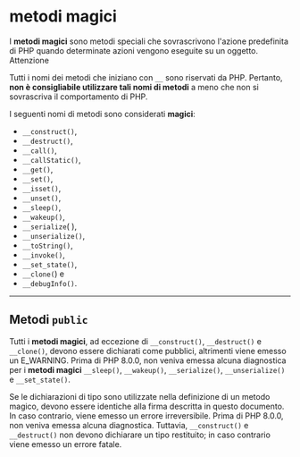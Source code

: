 # metodi magici

I **metodi magici** sono metodi speciali che sovrascrivono l'azione predefinita di PHP quando determinate azioni vengono eseguite su un oggetto.
Attenzione

Tutti i nomi dei metodi che iniziano con `__` sono riservati da PHP. Pertanto, **non è consigliabile utilizzare tali nomi di metodi** a meno che non si sovrascriva il comportamento di PHP.

I seguenti nomi di metodi sono considerati **magici**: 
* `__construct()`, 
* `__destruct()`, 
* `__call()`, 
* `__callStatic()`, 
* `__get()`, 
* `__set()`, 
* `__isset()`, 
* `__unset()`, 
* `__sleep()`, 
* `__wakeup()`, 
* `__serialize`( ), 
* `__unserialize()`, 
* `__toString()`, 
* `__invoke()`, 
* `__set_state()`, 
* `__clone(`) e 
* `__debugInfo()`.

---

## Metodi `public`

Tutti i **metodi magici**, ad eccezione di `__construct()`, `__destruct()` e `__clone()`, devono essere dichiarati come pubblici, altrimenti viene emesso un E_WARNING. Prima di PHP 8.0.0, non veniva emessa alcuna diagnostica per i **metodi magici** `__sleep()`, `__wakeup()`, `__serialize()`, `__unserialize()` e `__set_state()`.


Se le dichiarazioni di tipo sono utilizzate nella definizione di un metodo magico, devono essere identiche alla firma descritta in questo documento. In caso contrario, viene emesso un errore irreversibile. Prima di PHP 8.0.0, non veniva emessa alcuna diagnostica. Tuttavia, `__construct()` e `__destruct()` non devono dichiarare un tipo restituito; in caso contrario viene emesso un errore fatale.
